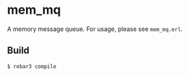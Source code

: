mem_mq
=====

A memory message queue. For usage, please see `mem_mq.erl`.

Build
-----

    $ rebar3 compile
